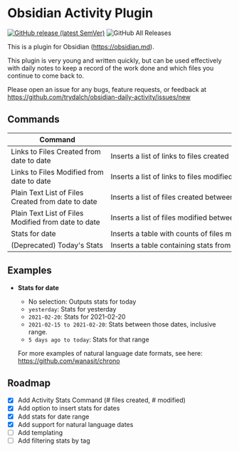 # Obsidian Activity Plugin

[![GitHub release (latest SemVer)](https://img.shields.io/github/v/release/trydalch/obsidian-daily-activity?style=for-the-badge&sort=semver)](https://github.com/trydalch/obsidian-daily-activity/releases/latest)
![GitHub All Releases](https://img.shields.io/github/downloads/trydalch/obsidian-daily-activity/total?style=for-the-badge)

This is a plugin for Obsidian (https://obsidian.md).

This plugin is very young and written quickly, but can be used effectively with daily notes to keep a record of the work done and which files you continue to come back to.

Please open an issue for any bugs, feature requests, or feedback at https://github.com/trydalch/obsidian-daily-activity/issues/new

## Commands

| Command                                             | Description                                                                                                                                                                                                      |
|-----------------------------------------------------|------------------------------------------------------------------------------------------------------------------------------------------------------------------------------------------------------------------|
| Links to Files Created from date to date            | Inserts a list of links to files created  between two dates. You can specify dates and filters in the modal window. The default is today and there are no filters.      Supports natural language dates.         |
| Links to Files Modified from date to date           | Inserts a list of links to files modified  between two dates. You can specify dates and filters in the modal window. The default is today and there are no filters.      Supports natural language dates.        |
| Plain Text List of Files Created from date to date  | Inserts a list of files created between two dates. You can specify dates and filters in the modal window. The default is today and there are no filters.  Supports natural language dates.                       |
| Plain Text List of Files Modified from date to date | Inserts a list of files modified between two dates. You can specify dates and filters in the modal window. The default is today and there are no filters.         Supports natural language dates.               |
| Stats for date                                      | Inserts a table with counts of files modified & files created by date. Defaults for today, but dates can be specified by selecting them in the editor. Supports natural language dates See below for an example. |
| (Deprecated) Today's Stats                          | Inserts a table containing stats from today's writing activity. <br\> **Will be removed in future version**                                                                                                      |


## Examples
- **Stats for date**
  - No selection: Outputs stats for today
  - `yesterday`: Stats for yesterday
  - `2021-02-20`: Stats for 2021-02-20
  - `2021-02-15 to 2021-02-20`: Stats between those dates, inclusive range.
  - `5 days ago to today`: Stats for that range

  For more examples of natural language date formats, see here: https://github.com/wanasit/chrono

## Roadmap

- [x] Add Activity Stats Command (# files created, # modified)
- [x] Add option to insert stats for dates
- [x] Add stats for date range
- [x] Add support for natural language dates
- [ ] Add templating
- [ ] Add filtering stats by tag
